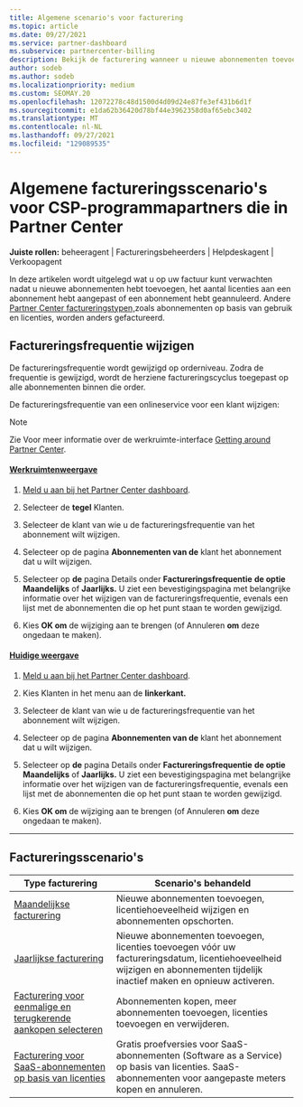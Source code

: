 ```yaml
---
title: Algemene scenario's voor facturering
ms.topic: article
ms.date: 09/27/2021
ms.service: partner-dashboard
ms.subservice: partnercenter-billing
description: Bekijk de facturering wanneer u nieuwe abonnementen toevoegt, het aantal licenties aanpast of een abonnement annuleert. Bekijk hoe abonnementen op basis van gebruik en licenties verschillen.
author: sodeb
ms.author: sodeb
ms.localizationpriority: medium
ms.custom: SEOMAY.20
ms.openlocfilehash: 12072278c48d1500d4d09d24e87fe3ef431b6d1f
ms.sourcegitcommit: e1da62b36420d78bf44e3962358d0af65ebc3402
ms.translationtype: MT
ms.contentlocale: nl-NL
ms.lasthandoff: 09/27/2021
ms.locfileid: "129089535"
---
```

# <a name="common-billing-scenarios-for-csp-program-partners-working-in-partner-center"></a>Algemene factureringsscenario's voor CSP-programmapartners die in Partner Center

**Juiste rollen:** beheeragent | Factureringsbeheerders | Helpdeskagent | Verkoopagent

In deze artikelen wordt uitgelegd wat u op uw factuur kunt verwachten nadat u nieuwe abonnementen hebt toevoegen, het aantal licenties aan een abonnement hebt aangepast of een abonnement hebt geannuleerd. Andere [Partner Center factureringstypen,](./billing-basics.md)zoals abonnementen op basis van gebruik en licenties, worden anders gefactureerd.

## <a name="change-billing-frequency"></a>Factureringsfrequentie wijzigen

De factureringsfrequentie wordt gewijzigd op orderniveau. Zodra de frequentie is gewijzigd, wordt de herziene factureringscyclus toegepast op alle abonnementen binnen die order.

De factureringsfrequentie van een onlineservice voor een klant wijzigen:

> [!NOTE]
> Zie Voor meer informatie over de werkruimte-interface [Getting around Partner Center](get-around-partner-center.md#turn-workspaces-on-and-off).

#### <a name="workspaces-view"></a>[Werkruimtenweergave](#tab/workspaces-view)

1. [Meld u aan bij het Partner Center dashboard](https://partner.microsoft.com/dashboard/home).

2. Selecteer de **tegel** Klanten.

3. Selecteer de klant van wie u de factureringsfrequentie van het abonnement wilt wijzigen.

4. Selecteer op de pagina **Abonnementen van de** klant het abonnement dat u wilt wijzigen.

5. Selecteer op **de** pagina Details onder **Factureringsfrequentie** **de optie Maandelijks** of **Jaarlijks.** U ziet een bevestigingspagina met belangrijke informatie over het wijzigen van de factureringsfrequentie, evenals een lijst met de abonnementen die op het punt staan te worden gewijzigd.

6. Kies **OK om** de wijziging aan te brengen (of Annuleren **om** deze ongedaan te maken).

#### <a name="current-view"></a>[Huidige weergave](#tab/current-view)

1. [Meld u aan bij het Partner Center dashboard](https://partner.microsoft.com/dashboard/home).

2. Kies Klanten in het menu aan de **linkerkant.**

3. Selecteer de klant van wie u de factureringsfrequentie van het abonnement wilt wijzigen.

4. Selecteer op de pagina **Abonnementen van de** klant het abonnement dat u wilt wijzigen.

5. Selecteer op **de** pagina Details onder **Factureringsfrequentie** **de optie Maandelijks** of **Jaarlijks.** U ziet een bevestigingspagina met belangrijke informatie over het wijzigen van de factureringsfrequentie, evenals een lijst met de abonnementen die op het punt staan te worden gewijzigd.

6. Kies **OK om** de wijziging aan te brengen (of Annuleren **om** deze ongedaan te maken).

* * *

## <a name="billing-scenarios"></a>Factureringsscenario's

| Type facturering | Scenario's behandeld |
| --------------- | ----------------- |
| [Maandelijkse facturering](common-billing-scenarios-monthly.md) | Nieuwe abonnementen toevoegen, licentiehoeveelheid wijzigen en abonnementen opschorten. |
| [Jaarlijkse facturering](common-billing-scenarios-annual.md) | Nieuwe abonnementen toevoegen, licenties toevoegen vóór uw factureringsdatum, licentiehoeveelheid wijzigen en abonnementen tijdelijk inactief maken en opnieuw activeren. |
| [Facturering voor eenmalige en terugkerende aankopen selecteren](common-billing-scenarios-onetime-recurring.md) | Abonnementen kopen, meer abonnementen toevoegen, licenties toevoegen en verwijderen. |
| [Facturering voor SaaS-abonnementen op basis van licenties](common-billing-scenarios-saas.md) | Gratis proefversies voor SaaS-abonnementen (Software as a Service) op basis van licenties. SaaS-abonnementen voor aangepaste meters kopen en annuleren. |